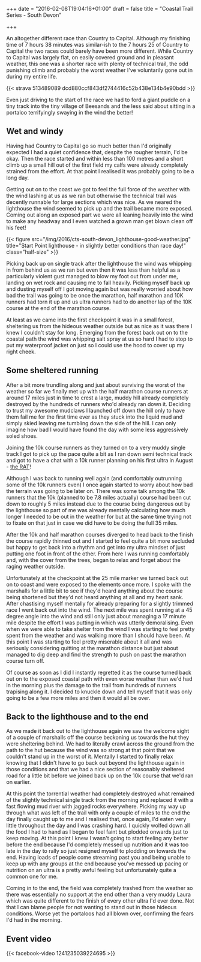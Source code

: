 +++
date = "2016-02-08T19:04:16+01:00"
draft = false
title = "Coastal Trail Series - South Devon"

+++

An altogether different race than Country to Capital. Although my finishing time of 7 hours 38 minutes was similar-ish to the 7 hours 25 of Country to Capital the two races could barely have been more different. While Country to Capital was largely flat, on easily covered ground and in pleasant weather, this one was a shorter race with plenty of technical trail, the odd punishing climb and probably the worst weather I've voluntarily gone out in during my entire life.

{{< strava 513489089 dcd880ccf843df2744416c52b438e134b4e90bdd >}}

Even just driving to the start of the race we had to ford a giant puddle on a tiny track into the tiny village of Beesands and the less said about sitting in a portaloo terrifyingly swaying in the wind the better!

## Wet and windy

Having had Country to Capital go so much better than I'd originally expected I had a quiet confidence that, despite the rougher terrain, I'd be okay. Then the race started and within less than 100 metres and a short climb up a small hill out of the first field my calfs were already completely strained from the effort. At that point I realised it was probably going to be a long day.

Getting out on to the coast we got to feel the full force of the weather with the wind lashing at us as we ran but otherwise the technical trail was decently runnable for large sections which was nice. As we neared the lighthouse the wind seemed to pick up and the trail became more exposed. Coming out along an exposed part we were all leaning heavily into the wind to make any headway and I even watched a grown man get blown clean off his feet!

{{< figure src="/img/2016/cts-south-devon_lighthouse-good-weather.jpg" title="Start Point lighthouse - in slightly better conditions than race day!" class="half-size" >}}

Picking back up on single track after the lighthouse the wind was whipping in from behind us as we ran but even then it was less than helpful as a particularly violent gust managed to blow my foot out from under me, landing on wet rock and causing me to fall heavily. Picking myself back up and dusting myself off I got moving again but was really worried about how bad the trail was going to be once the marathon, half marathon and 10K runners had torn it up and us ultra runners had to do another lap of the 10K course at the end of the marathon course.

At least as we came into the first checkpoint it was in a small forest, sheltering us from the hideous weather outside but as nice as it was there I knew I couldn't stay for long. Emerging from the forest back out on to the coastal path the wind was whipping salt spray at us so hard I had to stop to put my waterproof jacket on just so I could use the hood to cover up my right cheek.

## Some sheltered running

After a bit more trundling along and just about surviving the worst of the weather so far we finally met up with the half marathon course runners at around 17 miles just in time to crest a large, muddy hill already completely destroyed by the hundreds of runners who'd already ran down it. Deciding to trust my awesome mudclaws I launched off down the hill only to have them fail me for the first time ever as they stuck into the liquid mud and simply skied leaving me tumbling down the side of the hill. I can only imagine how bad I would have found the day with some less aggressively soled shoes.

Joining the 10k course runners as they turned on to a very muddy single track I got to pick up the pace quite a bit as I ran down semi technical track and got to have a chat with a 10k runner planning on his first ultra in August - [the RAT](http://mudcrew.co.uk/event/the-rat-roseland-august-trail/)!

Although I was back to running well again (and comfortably outrunning some of the 10k runners even) I once again started to worry about how bad the terrain was going to be later on. There was some talk among the 10k runners that the 10k (planned to be 7.8 miles actually) course had been cut down to roughly 5 miles instead due to the course being dangerous out by the lighthouse so part of me was already mentally calculating how much longer I needed to be out in the weather for but at the same time trying not to fixate on that just in case we did have to be doing the full 35 miles.

After the 10k and half marathon courses diverged to head back to the finish the course rapidly thinned out and I started to feel quite a bit more secluded but happy to get back into a rhythm and get into my ultra mindset of just putting one foot in front of the other. From here I was running comfortably and, with the cover from the trees, began to relax and forget about the raging weather outside.

Unfortunately at the checkpoint at the 25 mile marker we turned back out on to coast and were exposed to the elements once more. I spoke with the marshalls for a little bit to see if they'd heard anything about the course being shortened but they'd not heard anything at all and my heart sank. After chastising myself mentally for already preparing for a slightly trimmed race I went back out into the wind. The next mile was spent running at a 45 degree angle into the wind and still only just about managing a 17 minute mile despite the effort I was putting in which was utterly demoralising. Even when we were able to take shelter from the wind I was starting to feel pretty spent from the weather and was walking more than I should have been. At this point I was starting to feel pretty miserable about it all and was seriously considering quitting at the marathon distance but just about managed to dig deep and find the strength to push on past the marathon course turn off.

Of course as soon as I did I instantly regretted it as the course turned back out on to the exposed coastal path with even worse weather than we'd had in the morning plus the damage to the trail from hundreds of runners trapising along it. I decided to knuckle down and tell myself that it was only going to be a few more miles and then it would all be over.

## Back to the lighthouse and to the end

As we made it back out to the lighthouse again we saw the welcome sight of a couple of marshalls off the course beckoning us towards the hut they were sheltering behind. We had to literally crawl across the ground from the path to the hut because the wind was so strong at that point that we couldn't stand up in the worst of it. Mentally I started to finally relax knowing that I didn't have to go back out beyond the lighthouse again in those conditions and that we had a nice section of reasonably sheltered road for a little bit before we joined back up on the 10k course that we'd ran on earlier.

At this point the torrential weather had completely destroyed what remained of the slightly technical single track from the morning and replaced it with a fast flowing mud river with jagged rocks everywhere. Picking my way up through what was left of the trail with only a couple of miles to the end the day finally caught up to me and I realised that, once again, I'd eaten very little throughout the day and I was crashing hard. I quickly wolfed down all the food I had to hand as I began to feel faint but plodded onwards just to keep moving. At this point I knew I wasn't going to start feeling any better before the end because I'd completely messed up nutrition and it was too late in the day to rally so just resigned myself to plodding on towards the end. Having loads of people come streaming past you and being unable to keep up with any groups at the end because you've messed up pacing or nutrition on an ultra is a pretty awful feeling but unfortunately quite a common one for me.

Coming in to the end, the field was completely trashed from the weather so there was essentially no support at the end other than a very muddy Laura which was quite different to the finish of every other ultra I'd ever done. Not that I can blame people for not wanting to stand out in those hideous conditions. Worse yet the portaloos had all blown over, confirming the fears I'd had in the morning.

## Event video

{{< facebook-video 1241235039224695 >}}
